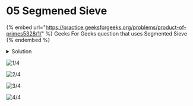 # 05 Segmened Sieve

{% embed url="https://practice.geeksforgeeks.org/problems/product-of-primes5328/1/" %}
Geeks For Geeks question that uses Segmented Sieve
{% endembed %}

<details>

<summary>Solution</summary>

```cpp
typedef long long ll;
ll m = 1000000007;
vector<ll> generatePrimes(ll N) {
    vector<ll> primes;
    vector<ll> isPrime(N + 1, true);
    for(ll i = 2; i <= N; i++) 
        if(isPrime[i]) {
            primes.push_back(i);
            for(ll j = i * i; j <= N; j += i)
                isPrime[j] = false;
        }
        
    return primes;
}



long long primeProduct(long long L, long long R){
    vector<long long> primes = generatePrimes(sqrt(R));
    
    vector<bool> dummy(R - L + 1, true);
    
    for(ll prime: primes) {
        ll firstMultiple = ceil((double) L / prime) * prime;
        
        for(ll j = max(firstMultiple, prime * prime); j <= R; j += prime)
            dummy[j - L] = false;
    }
    
    ll product = 1;
    for(ll i = L; i <= R; i++)
        if(dummy[i - L])
            product = (product * i) % m; 
            
    return product % m;
}
```

</details>

![1/4](<../../.gitbook/assets/DocScanner 25-May-2022 7-29 pm\_1.jpg>)

![2/4](<../../.gitbook/assets/DocScanner 25-May-2022 7-29 pm\_2.jpg>)

![3/4](<../../.gitbook/assets/DocScanner 25-May-2022 7-29 pm\_3.jpg>)

![4/4](<../../.gitbook/assets/DocScanner 25-May-2022 7-29 pm\_4.jpg>)
